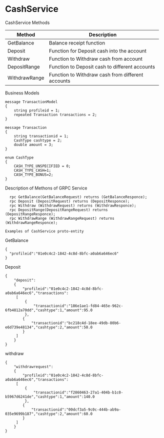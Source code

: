 # CashService

CashService Methods

| Method       | Description    |
| ------------- |-------------|
| GetBalance     | Balance receipt function |
| Deposit      | Function for Deposit cash into the account     |
| Withdraw | Function to Withdraw cash from account  |
| DepositRange     | Function to Deposit cash to different accounts |
| WithdrawRange     | Function to Withdraw cash from different accounts      |


Business Models
```
message TransactionModel
{
	string profileid = 1;
	repeated Transaction transactions = 2;
}
```
```
message Transaction
{
	string transactionid = 1; 
	CashType cashtype = 2;
	double amount = 3;
}
```
```
enum CashType
{
	CASH_TYPE_UNSPECIFIED = 0;
	CASH_TYPE_CASH=1;
	CASH_TYPE_BONUS=2;
}
```


Description of Methons of GRPC Service
```
  rpc GetBalance(GetBalanceRequest) returns (GetBalanceResponce);
  rpc Deposit (DepositRequest) returns (DepositResponce);
  rpc Withdraw (WithdrawRequest) returns (WithdrawResponce);
  rpc DepositRange(DepositRangeRequest) returns (DepositRangeResponce);
  rpc WithdrawRange (WithdrawRangeRequest) returns (WithdrawRangeResponce);
```
  
   ```
  Examples of CashService proto-entity
   ```
  
  
GetBalance
  ```
{
	"profileid":"01e0c4c2-1842-4c8d-8bfc-a0ab6a646ec6"
}

```
Deposit
```
{
	"deposit":
	{
		"profileid":"01e0c4c2-1842-4c8d-8bfc-a0ab6a646ec6","transactions":
	 [
		 {
			 "transactionid":"186e1ae1-fd84-465e-962c-6fb4812a70dd","cashtype":1,"amount":95.0
		 },
		{
			"transactionid":"bc218c4d-18ee-49db-80b6-e6d739e48134","cashtype":2,"amount":50.0
		}
	 ]
	}
}
```

withdraw
```
{
	"withdrawrequest":
	{
		"profileid":"01e0c4c2-1842-4c8d-8bfc-a0ab6a646ec6","transactions":
	 [
		 {
			 "transactionid":"f2860463-27a1-404b-b1c0-b5967d6241de","cashtype":1,"amount":140.0
		 },
		{
			"transactionid":"00dcf3a5-9c0c-444b-ab9a-035e9699b187","cashtype":2,"amount":60.0
		}
	 ]
	}
}
```


